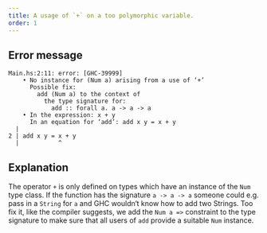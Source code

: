 ```yaml
---
title: A usage of `+` on a too polymorphic variable.
order: 1
---
```


## Error message

```
Main.hs:2:11: error: [GHC-39999]
    • No instance for (Num a) arising from a use of ‘+’
      Possible fix:
        add (Num a) to the context of
          the type signature for:
            add :: forall a. a -> a -> a
    • In the expression: x + y
      In an equation for ‘add’: add x y = x + y
  |
2 | add x y = x + y
  |           ^
```

## Explanation

The operator `+` is only defined on types which have an instance of the `Num` type class. If the function has the signature `a -> a -> a` someone could e.g. pass in a `String` for `a` and GHC wouldn‘t know how to add two Strings. Too fix it, like the compiler suggests, we add the `Num a =>` constraint to the type signature to make sure that all users of `add` provide a suitable `Num` instance.
